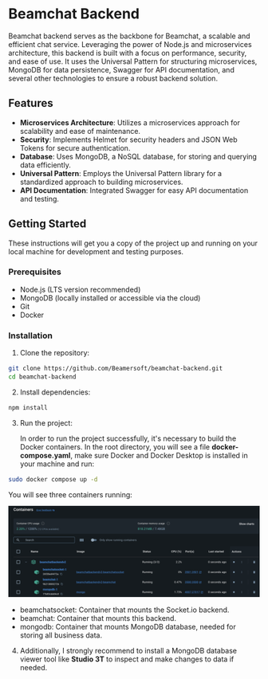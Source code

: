 # Beamchat Backend

Beamchat backend serves as the backbone for Beamchat, a scalable and efficient chat service. Leveraging the power of Node.js and microservices architecture, this backend is built with a focus on performance, security, and ease of use. It uses the Universal Pattern for structuring microservices, MongoDB for data persistence, Swagger for API documentation, and several other technologies to ensure a robust backend solution.

## Features

- **Microservices Architecture**: Utilizes a microservices approach for scalability and ease of maintenance.
- **Security**: Implements Helmet for security headers and JSON Web Tokens for secure authentication.
- **Database**: Uses MongoDB, a NoSQL database, for storing and querying data efficiently.
- **Universal Pattern**: Employs the Universal Pattern library for a standardized approach to building microservices.
- **API Documentation**: Integrated Swagger for easy API documentation and testing.

## Getting Started

These instructions will get you a copy of the project up and running on your local machine for development and testing purposes.

### Prerequisites

- Node.js (LTS version recommended)
- MongoDB (locally installed or accessible via the cloud)
- Git
- Docker

### Installation

1. Clone the repository:

```bash
git clone https://github.com/Beamersoft/beamchat-backend.git
cd beamchat-backend
```

2. Install dependencies:

```bash
npm install
```

3. Run the project:

    In order to run the project successfully, it's necessary to build the Docker containers.
    In the root directory, you will see a file **docker-compose.yaml**, make sure Docker and Docker Desktop is installed in your machine and run:

```bash
sudo docker compose up -d
```

You will see three containers running:

![Docker](./assets/docker.png)

- beamchatsocket: Container that mounts the Socket.io backend.
- beamchat: Container that mounts this backend.
- mongodb: Container that mounts MongoDB database, needed for storing all business data.

4. Additionally, I strongly recommend to install a MongoDB database viewer tool like **Studio 3T** to inspect and make changes to data if needed.